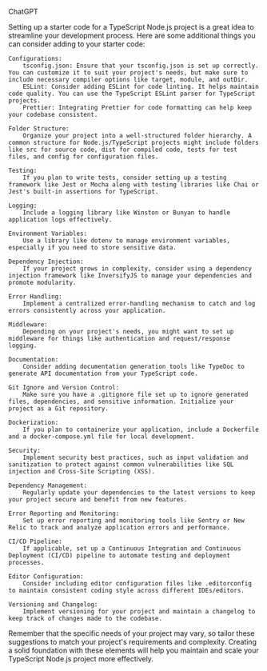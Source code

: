 ChatGPT

Setting up a starter code for a TypeScript Node.js project is a great idea to streamline your development process. Here are some additional things you can consider adding to your starter code:

    Configurations:
        tsconfig.json: Ensure that your tsconfig.json is set up correctly. You can customize it to suit your project's needs, but make sure to include necessary compiler options like target, module, and outDir.
        ESLint: Consider adding ESLint for code linting. It helps maintain code quality. You can use the TypeScript ESLint parser for TypeScript projects.
        Prettier: Integrating Prettier for code formatting can help keep your codebase consistent.

    Folder Structure:
        Organize your project into a well-structured folder hierarchy. A common structure for Node.js/TypeScript projects might include folders like src for source code, dist for compiled code, tests for test files, and config for configuration files.

    Testing:
        If you plan to write tests, consider setting up a testing framework like Jest or Mocha along with testing libraries like Chai or Jest's built-in assertions for TypeScript.

    Logging:
        Include a logging library like Winston or Bunyan to handle application logs effectively.

    Environment Variables:
        Use a library like dotenv to manage environment variables, especially if you need to store sensitive data.

    Dependency Injection:
        If your project grows in complexity, consider using a dependency injection framework like InversifyJS to manage your dependencies and promote modularity.

    Error Handling:
        Implement a centralized error-handling mechanism to catch and log errors consistently across your application.

    Middleware:
        Depending on your project's needs, you might want to set up middleware for things like authentication and request/response logging.

    Documentation:
        Consider adding documentation generation tools like TypeDoc to generate API documentation from your TypeScript code.

    Git Ignore and Version Control:
        Make sure you have a .gitignore file set up to ignore generated files, dependencies, and sensitive information. Initialize your project as a Git repository.

    Dockerization:
        If you plan to containerize your application, include a Dockerfile and a docker-compose.yml file for local development.

    Security:
        Implement security best practices, such as input validation and sanitization to protect against common vulnerabilities like SQL injection and Cross-Site Scripting (XSS).

    Dependency Management:
        Regularly update your dependencies to the latest versions to keep your project secure and benefit from new features.

    Error Reporting and Monitoring:
        Set up error reporting and monitoring tools like Sentry or New Relic to track and analyze application errors and performance.

    CI/CD Pipeline:
        If applicable, set up a Continuous Integration and Continuous Deployment (CI/CD) pipeline to automate testing and deployment processes.

    Editor Configuration:
        Consider including editor configuration files like .editorconfig to maintain consistent coding style across different IDEs/editors.

    Versioning and Changelog:
        Implement versioning for your project and maintain a changelog to keep track of changes made to the codebase.

Remember that the specific needs of your project may vary, so tailor these suggestions to match your project's requirements and complexity. Creating a solid foundation with these elements will help you maintain and scale your TypeScript Node.js project more effectively.